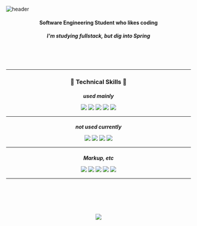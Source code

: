 ![header](https://capsule-render.vercel.app/api?type=waving&color=auto&height=300&section=header&text=kwon770&fontSize=90&fontColor=ffffff&animation=fadeIn&fontAlignY=38&desc=fullstack%20developer&descAlignY=51&descAlign=62)

<h4 align="center" style="margin-bottom: 1px"><b>Software Engineering Student who likes coding</b></h4>
<h5 align="center" style="margin-bottom: 1px" >I'm studying fullstack, but dig into Spring</h5>
<br/>
<br/>
<br/>
<br/>

---

<h3 align="center"><b>🤖 Technical Skills 🤖</b></h3>
<h5 align="center" style="margin-bottom: 1px">used mainly</h5>
<p align="center">
<img src="https://img.shields.io/badge/-Python3-3776AB?style=flat-square&t&logo=Python&logoColor=FFFFFF" /> <img src="https://img.shields.io/badge/-Java8-e74c3c?style=flat-square&t&logo=Java&logoColor=FFFFFF"/> <img src="https://img.shields.io/badge/-SpringBoot-55efc4?style=flat-square&t&logo=Spring&logoColor=FFFFFF" /> <img src="https://img.shields.io/badge/-JavaScriptES6-F7DF1E?style=flat-square&t&logo=JavaScript&logoColor=FFFFFF" /> <img src="https://img.shields.io/badge/-React-74b9ff?style=flat-square&t&logo=React&logoColor=FFFFFF" />
</p>

---

<h5 align="center" style="margin-bottom: 1px">not used currently</h5>    
<p align="center">
<img src="https://img.shields.io/badge/-C%2B%2B11-00599C?style=flat-square&t&logo=C%2B%2B&logoColor=FFFFFF"/> <img src="https://img.shields.io/badge/-C-A8B9CC?style=flat-square&t&logo=C&logoColor=FFFFFF" /> <img src="https://img.shields.io/badge/-C%237.2-9b59b6?style=flat-square&t&logo=C-Sharp&logoColor=FFFFFF" /> <img src="https://img.shields.io/badge/-DotNet-5C2D91?style=flat-square&t&logo=.Net&logoColor=FFFFFF" /></p>

---

<h5 align="center" style="margin-bottom:1px">Markup, etc</h5>
<p align="center">
<img src="https://img.shields.io/badge/-HTML5-E34F26?style=flat-square&t&logo=HTML5&logoColor=FFFFFF" /> <img src="https://img.shields.io/badge/-CSS3-1572B6?style=flat-square&t&logo=CSS3&logoColor=FFFFFF" /> <img src="https://img.shields.io/badge/-Styled--Components-DB7093?style=flat-square&t&logo=styled-components&logoColor=FFFFFF" /> <img src="https://img.shields.io/badge/-Markdown-000000?style=flat-square&t&logo=Markdown&logoColor=FFFFFF" /> <img src="https://img.shields.io/badge/-XML-000000?style=flat-square&t" />
</p>

---

<br/>
<br/>
<br/>
<br/>
<p align="center">
<img src="https://github-readme-stats.vercel.app/api?username=Kwon770&show_icons=true&theme=radical" />
</p>
<br />

